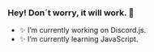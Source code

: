 ### Hey! Don´t worry, it will work. 🍁

- ✨ I’m currently working on Discord.js.
- ✨ I’m currently learning JavaScript.

